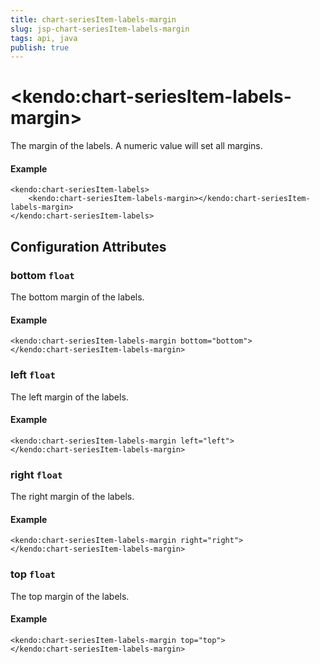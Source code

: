 ```yaml
---
title: chart-seriesItem-labels-margin
slug: jsp-chart-seriesItem-labels-margin
tags: api, java
publish: true
---
```


# \<kendo:chart-seriesItem-labels-margin\>

The margin of the labels. A numeric value will set all margins.

#### Example
    <kendo:chart-seriesItem-labels>
        <kendo:chart-seriesItem-labels-margin></kendo:chart-seriesItem-labels-margin>
    </kendo:chart-seriesItem-labels>

## Configuration Attributes

### bottom `float`

The bottom margin of the labels.

#### Example
    <kendo:chart-seriesItem-labels-margin bottom="bottom">
    </kendo:chart-seriesItem-labels-margin>

### left `float`

The left margin of the labels.

#### Example
    <kendo:chart-seriesItem-labels-margin left="left">
    </kendo:chart-seriesItem-labels-margin>

### right `float`

The right margin of the labels.

#### Example
    <kendo:chart-seriesItem-labels-margin right="right">
    </kendo:chart-seriesItem-labels-margin>

### top `float`

The top margin of the labels.

#### Example
    <kendo:chart-seriesItem-labels-margin top="top">
    </kendo:chart-seriesItem-labels-margin>

 
